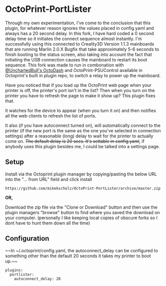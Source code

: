 # OctoPrint-PortLister

Through my own experimentation, I've come to the conclusion that this plugin, for
whatever reason ignores the values placed in config.yaml and always has a 20 second
delay. In this fork, I have hard coded a 0 second delay time so it initiates the connect
sequence almost instantly. I'm successfully using this connected to Creality3D Version 1.1.3
mainboards that are running Marlin 2.0.X Bugfix that take approximately 5-6 seconds to finish 
booting to the status screen, also taking into account the fact that initiating the USB connection
causes the mainboard to restart its boot sequence. This fork was made to run in combonation
with [@UnchartedBull's OctoDash](https://github.com/UnchartedBull/OctoDash) and OctoPrint-PSUControl
available in Octoprint's built in plugin repo, to switch a relay to power up the mainboard.

Have you noticed that if you load up the OctoPrint web page when your printer is
off, the printer's port isn't in the list?  Then when you turn on the printer
you have to refresh the page to make it show up?  This plugin fixes that.

It watches for the device to appear (when you turn it on) and then notifies all
the web clients to refresh the list of ports.

It also (if you have autoconnect turned on), will automatically connect to the
printer (if the new port is the same as the one you've selected in connection
settings) after a reasonable (long) delay to wait for the printer to actually
come on.  ~~The default delay is 20 secs.  It's settable in config.yaml~~, if
anybody uses this plugin besides me, I could be talked into a settings page.

## Setup

Install via the Octoprint plugin manager by copying/pasting the below URL
into the "... from URL" field and click install

    https://github.com/mikekscholz/OctoPrint-PortLister/archive/master.zip

**OR,**

Download the zip file via the "Clone or Download" button and then use the 
plugin managers "browse" button to find where you saved the download on your
computer.
(personally I like keeping local copies of obscure forks so I dont have to hunt them down all the time)


## Configuration

~~In ~/.octoprint/config.yaml, the autoconnect_delay can be configured to
something other than the default 20 seconds it takes my printer to boot up.~~
```
plugins:
  portlister:
    autoconnect_delay: 20
```
